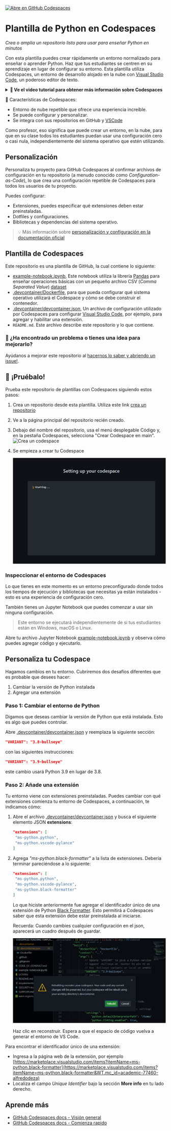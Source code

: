 [![Abre en GitHub Codespaces](https://github.com/codespaces/badge.svg)](https://github.com/codespaces/new?hide_repo_select=true&ref=main&repo=526669888)

# Plantilla de Python en Codespaces

_Crea o amplia un repositorio listo para usar para enseñar Python en minutos_

Con esta plantilla puedes crear rápidamente un entorno normalizado para enseñar o aprender Python. Haz que tus estudiantes se centren en su aprendizaje en lugar de configurar su entorno. Esta plantilla utiliza Codespaces, un entorno de desarrollo alojado en la nube con [Visual Studio Code](https://visualstudio.microsoft.com/?WT.mc_id=academic-77460-alfredodeza), un poderoso editor de texto.

<details>
   <summary><b>🎥 Ve el video tutorial para obtener más información sobre Codespaces</b></summary>
   
   [![Codespaces Tutorial](https://img.youtube.com/vi/ozuDPmcC1io/0.jpg)](https://aka.ms/CodespacesVideoTutorial "Codespaces Tutorial")
</details>

🚀 Características de Codespaces:

- Entorno de nube repetible que ofrece una experiencia increíble.
- Se puede configurar y personalizar.
- Se integra con sus repositorios en GitHub y [VSCode](https://visualstudio.microsoft.com/?WT.mc_id=academic-77460-alfredodeza)

Como profesor, eso significa que puede crear un entorno, en la nube, para que en su clase todos los estudiantes puedan usar una configuración cero o casi nula, independientemente del sistema operativo que estén utilizando.

## Personalización

Personaliza tu proyecto para GitHub Codespaces al confirmar archivos de configuración en tu repositorio (a menudo conocido como _Configuration-as-Code_), lo que crea una configuración repetible de Codespaces para todos los usuarios de tu proyecto.

Puedes configurar:

- Extensiones, puedes especificar qué extensiones deben estar preinstaladas.
- Dotfiles y configuraciones.
- Bibliotecas y dependencias del sistema operativo.

> 💡 Más información sobre [personalización y configuración en la documentación oficial](https://docs.github.com/en/codespaces/customizing-your-codespace/personalizing-github-codespaces-for-your-account)


## Plantilla de Codespaces

Este repositorio es una plantilla de GitHub, la cual contiene lo siguiente:

- [example-notebook.ipynb](./example-notebook.ipynb), Este notebook utiliza la librería [Pandas](https://pandas.pydata.org/) para enseñar operaciones básicas con un pequeño archivo CSV (_Comma Separated Value_) [dataset](./wine-regions.csv)
- [.devcontainer/Dockerfile](./.devcontainer/Dockerfile), para que pueda configurar qué sistema operativo utilizará el Codespace y cómo se debe construir el contenedor.
- [.devcontainer/devcontainer.json](./.devcontainer/devcontainer.json), Un archivo de configuración utilizado por Codespaces para configurar [Visual Studio Code](https://visualstudio.microsoft.com/?WT.mc_id=academic-77460-alfredodeza), por ejemplo, para agregar y habilitar una extensión.
- `README.md`. Este archivo describe este repositorio y lo que contiene.

### 🔎 ¿Ha encontrado un problema o tienes una idea para mejorarlo?
Ayúdanos a mejorar este repositorio al [hacernos lo saber y abriendo un issue!](/../../issues/new). 

## 🧐 ¡Pruébalo!

Prueba este repositorio de plantillas con Codespaces siguiendo estos pasos:

1. Crea un repositorio desde esta plantilla. Utiliza este link [crea un repositorio](https://github.com/microsoft/codespaces-teaching-template-py/generate)
1. Ve a la página principal del repositorio recién creado.
1. Debajo del nombre del repositorio, usa el menú desplegable Código y, en la pestaña Codespaces, selecciona "Crear Codespace en main".
   ![Crea un codespace](https://docs.github.com/assets/cb-138303/images/help/codespaces/new-codespace-button.png)
1. Se empieza a crear tu Codespace

   ![Creando el codespace](../../images/Codespace_build.png)


### Inspeccionar el entorno de Codespaces

Lo que tienes en este momento es un entorno preconfigurado donde todos los tiempos de ejecución y bibliotecas que necesitas ya están instalados - esto es una experiencia de configuración cero.

También tienes un Jupyter Notebook que puedes comenzar a usar sin ninguna configuración.

> Este entorno se ejecutará independientemente de si tus estudiantes están en Windows, macOS o Linux.

Abre tu archivo Jupyter Notebook [example-notebook.ipynb](./example-notebook.ipynb) y observa cómo puedes agregar código y ejecutarlo.

## Personaliza tu Codespace

Hagamos cambios en tu entorno. Cubriremos dos desafíos diferentes que es probable que desees hacer:

1. Cambiar la versión de Python instalada
1. Agregar una extensión


### Paso 1: Cambiar el entorno de Python

Digamos que deseas cambiar la versión de Python que está instalada. Esto es algo que puedes controlar.

Abre [.devcontainer/devcontainer.json](./.devcontainer/devcontainer.json) y reemplaza la siguiente sección:

```json
"VARIANT": "3.8-bullseye"
```

con las siguientes instrucciones:

```json
"VARIANT": "3.9-bullseye"
```

este cambio usará Python 3.9 en lugar de 3.8.

### Paso 2: Añade una extensión

Tu entorno viene con extensiones preinstaladas. Puedes cambiar con qué extensiones comienza tu entorno de Codespaces, a continuación, te indicamos cómo:


1. Abre el archivo [.devcontainer/devcontainer.json](./.devcontainer/devcontainer.json) y busca el siguiente elemento JSON **extensions**:

   ```json
   "extensions": [
    "ms-python.python",
    "ms-python.vscode-pylance"
   ]
   ```

1. Agrega _"ms-python.black-formatter"_ a la lista de extensiones. Debería terminar pareciéndose a lo siguiente:

   ```json
   "extensions": [
    "ms-python.python",
    "ms-python.vscode-pylance",
    "ms-python.black-formatter"
   ]
   ```

   Lo que hiciste anteriormente fue agregar el identificador único de una extensión de Python [Black Formatter](https://marketplace.visualstudio.com/items?itemName=ms-python.black-formatter&WT.mc_id=academic-77460-alfredodeza). Esto permitirá a Codespaces saber que esta extensión debe estar preinstalada al iniciarse.

   Recuerda: Cuando cambies cualquier configuración en el json, aparecerá un cuadro después de guardar.

   ![Recreando codespace](../../images/Codespace_rebuild.png)

   Haz clic en reconstruir. Espera a que el espacio de código vuelva a generar el entorno de VS Code.

Para encontrar el identificador único de una extensión:

- Ingresa a la página web de la extensión, por ejemplo [https://marketplace.visualstudio.com/items?itemName=ms-python.black-formatter](https://marketplace.visualstudio.com/items?itemName=ms-python.black-formatter&WT.mc_id=academic-77460-alfredodeza)
- Localiza el campo *Unique Identifier* bajo la sección **More info** en tu lado derecho.


## Aprende más

- [GitHub Codespaces docs - Visión general](https://docs.github.com/en/codespaces/overview)
- [GitHub Codespaces docs - Comienza rapido](https://docs.github.com/en/codespaces/getting-started/quickstart)

